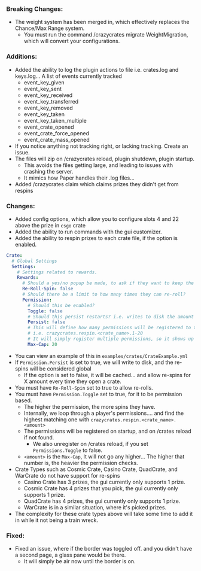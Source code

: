 ### Breaking Changes:
- The weight system has been merged in, which effectively replaces the Chance/Max Range system.
  - You must run the command /crazycrates migrate WeightMigration, which will convert your configurations.

### Additions:
- Added the ability to log the plugin actions to file i.e. crates.log and keys.log... A list of events currently tracked
  - event_key_given
  - event_key_sent
  - event_key_received
  - event_key_transferred
  - event_key_removed
  - event_key_taken
  - event_key_taken_multiple
  - event_crate_opened
  - event_crate_force_opened
  - event_crate_mass_opened
- If you notice anything not tracking right, or lacking tracking. Create an issue.
- The files will zip on /crazycrates reload, plugin shutdown, plugin startup.
  - This avoids the files getting large, and leading to issues with crashing the server.
  - It mimics how Paper handles their .log files...
- Added /crazycrates claim <prize> which claims prizes they didn't get from respins

### Changes:
- Added config options, which allow you to configure slots 4 and 22 above the prize in `csgo` crate
- Added the ability to run commands with the gui customizer.
- Added the ability to respin prizes to each crate file, if the option is enabled.
```yml
Crate:
  # Global Settings
  Settings:
    # Settings related to rewards.
    Rewards:
      # Should a yes/no popup be made, to ask if they want to keep the prize?
      Re-Roll-Spin: false
      # Should there be a limit to how many times they can re-roll?
      Permission:
        # Should this be enabled?
        Toggle: false
        # Should this persist restarts? i.e. writes to disk the amount of respins, and reads the amount of respins.
        Persist: false
        # This will define how many permissions will be registered to the server per crate.
        # i.e. crazycrates.respin.<crate_name>.1-20
        # It will simply register multiple permissions, so it shows up in things like LuckPerms.
        Max-Cap: 20
```
- You can view an example of this in `examples/crates/CrateExample.yml`
- If `Permission.Persist` is set to true, we will write to disk, and the re-spins will be considered global
  - If the option is set to false, it will be cached... and allow re-spins for X amount every time they open a crate.
- You must have `Re-Roll-Spin` set to true to allow re-rolls.
- You must have `Permission.Toggle` set to true, for it to be permission based.
  - The higher the permission, the more spins they have.
  - Internally, we loop through a player's permissions.... and find the highest matching one with `crazycrates.respin.<crate_name>.<amount>`
  - The permissions will be registered on startup, and on /crates reload if not found.
    - We also unregister on /crates reload, if you set `Permissions.Toggle` to false.
  - `<amount>` is the `Max-Cap`, It will not go any higher... The higher that number is, the heavier the permission checks.
- Crate Types such as Cosmic Crate, Casino Crate, QuadCrate, and WarCrate do not have support for re-spins
  - Casino Crate has 3 prizes, the gui currently only supports 1 prize.
  - Cosmic Crate has 4 prizes that you pick, the gui currently only supports 1 prize.
  - QuadCrate has 4 prizes, the gui currently only supports 1 prize.
  - WarCrate is in a similar situation, where it's picked prizes.
- The complexity for these crate types above will take some time to add it in while it not being a train wreck.

### Fixed:
- Fixed an issue, where if the border was toggled off. and you didn't have a second page, a glass pane would be there.
  - It will simply be air now until the border is on.